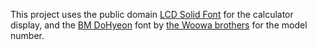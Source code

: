 <p>
  This project uses the public domain <a href="https://online-fonts.com/fonts/lcd-solid target="_blank">LCD Solid Font</a> for the calculator display,
  and the <a href="https://www.1001fonts.com/bm-dohyeon-font.html" target="_blank">BM DoHyeon</a> font by <a href="https://www.1001fonts.com/users/woowahan/" target="_blank">the Woowa brothers</a> for the model number. 
</p>
